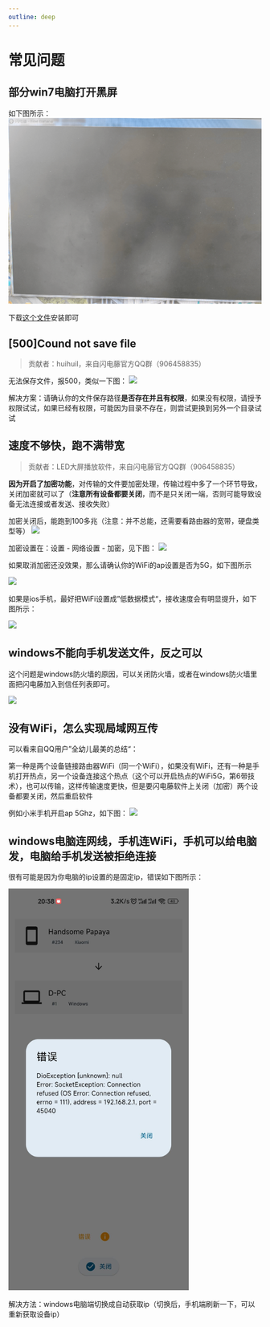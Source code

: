 ```yaml
---
outline: deep
---
```


# 常见问题

## 部分win7电脑打开黑屏

如下图所示：
<img style="max-height: 400px;" src="./images/black_screen.png">

下载[这个文件](https://cdn.zishu.life/env/ms-net-framework4.8.exe)安装即可

## [500]Cound not save file

> 贡献者：huihuil，来自闪电藤官方QQ群（906458835）

无法保存文件，报500，类似一下图：
<img style="max-height: 300px;" src="./images/img.png">

解决方案：请确认你的文件保存路径**是否存在并且有权限**，如果没有权限，请授予权限试试，如果已经有权限，可能因为目录不存在，则尝试更换到另外一个目录试试

## 速度不够快，跑不满带宽

> 贡献者：LED大屏播放软件，来自闪电藤官方QQ群（906458835）

**因为开启了加密功能**，对传输的文件要加密处理，传输过程中多了一个环节导致，关闭加密就可以了（**注意所有设备都要关闭**，而不是只关闭一端，否则可能导致设备无法连接或者发送、接收失败）

加密关闭后，能跑到100多兆（注意：并不总能，还需要看路由器的宽带，硬盘类型等）
<img style="max-height: 400px;" src="./images/img_2.png">

加密设置在：设置 - 网络设置 - 加密，见下图：
<img style="max-height: 400px;" src="./images/img_4.jpg">

如果取消加密还没效果，那么请确认你的WiFi的ap设置是否为5G，如下图所示

<img style="max-height: 400px;" src="./images/ap.png">

如果是ios手机，最好把WiFi设置成”低数据模式“，接收速度会有明显提升，如下图所示：

<img style="max-height: 400px;" src="./images/low.png">

## windows不能向手机发送文件，反之可以

这个问题是windows防火墙的原因，可以关闭防火墙，或者在windows防火墙里面把闪电藤加入到信任列表即可。

<img style="max-height: 800px;" src="./images/img_6.jpg">

## 没有WiFi，怎么实现局域网互传

可以看来自QQ用户”全幼儿最美的总结“：

第一种是两个设备链接路由器WiFi（同一个WiFi），如果没有WiFi，还有一种是手机打开热点，另一个设备连接这个热点（这个可以开启热点的WiFi5G，第6带技术），也可以传输，这样传输速度更快，但是要闪电藤软件上关闭（加密）两个设备都要关闭，然后重启软件

例如小米手机开启ap 5Ghz，如下图：
<img style="max-height: 400px;" src="./images/ap.png">

## windows电脑连网线，手机连WiFi，手机可以给电脑发，电脑给手机发送被拒绝连接

很有可能是因为你电脑的ip设置的是固定ip，错误如下图所示：

<img style="max-height: 800px;" src="./images/qa_image8.jpg">

解决方法：windows电脑端切换成自动获取ip（切换后，手机端刷新一下，可以重新获取设备ip）

